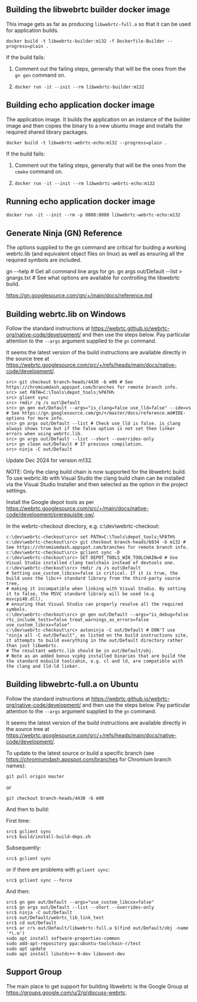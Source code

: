 ## Building the libwebrtc builder docker image

This image gets as far as producing `libwebrtc-full.a` so that it can be used for application builds.

`docker build -t libwebrtc-builder:m132 -f Dockerfile-Builder --progress=plain .`

If the build fails:

1. Comment out the failing steps, generally that will be the ones from the `gn gen` command on.

2. `docker run -it --init --rm libwebrtc-builder:m132`

## Building echo application docker image

The application image. It builds the application on an instance of the builder image and then copies the binary to a new ubuntu image and installs the required shared library packages.

`docker build -t libwebrtc-webrtc-echo:m132 --progress=plain .`

If the build fails:

1. Comment out the failing steps, generally that will be the ones from the `cmake` command on.

2. `docker run -it --init --rm libwebrtc-webrtc-echo:m132`

## Running echo application docker image

`docker run -it --init --rm -p 8080:8080 libwebrtc-webrtc-echo:m132`

## Generate Ninja (GN) Reference

The options supplied to the gn command are critical for buiding a working webrtc.lib (and equivalent object files on linux) as well as ensuring all the required symbols are included.

gn --help # Get all command line args for gn.
gn args out/Default --list > gnargs.txt # See what options are available for controlling the libwebrtc build.

https://gn.googlesource.com/gn/+/main/docs/reference.md

## Building webrtc.lib on Windows

Follow the standard instructions at https://webrtc.github.io/webrtc-org/native-code/development/ and then use the steps below. Pay particular attention to the `--args` argument supplied to the `gn` command.

It seems the latest version of the build instructions are available directly in the source tree at https://webrtc.googlesource.com/src/+/refs/heads/main/docs/native-code/development/.

````
src> git checkout branch-heads/4430 -b m90 # See https://chromiumdash.appspot.com/branches for remote branch info.
src> set PATH=C:\Tools\depot_tools;%PATH%
src> glient sync
src> rmdir /q /s out\Default
src> gn gen out/Default --args="is_clang=false use_lld=false" --ide=vs # See https://gn.googlesource.com/gn/+/master/docs/reference.md#IDE-options for more info.
src> gn args out/Default --list # Check use_lld is false. is_clang always shows true but if the false option is not set then linker errors when using webrtc.lib.
src> gn args out/Default --list --short --overrides-only
src> gn clean out/Default # If previous compilation.
src> ninja -C out/Default
````

Update Dec 2024 for version m132.

NOTE: Only the clang build chain is now supported for the libwebrtc build. To use webrtc.lib with Visual Studio the clang build chain can be installed via the Visual Studio Installer and then selected as the option in the project settings.

Install the Google depot tools as per https://webrtc.googlesource.com/src/+/main/docs/native-code/development/prerequisite-sw/.

In the webrtc-checkout directory, e.g. c:\dev\webrtc-checkout:

````
c:\dev\webrtc-checkout\src> set PATH=C:\Tools\depot_tools;%PATH%
c:\dev\webrtc-checkout\src> git checkout branch-heads/6834 -b m132 # See https://chromiumdash.appspot.com/branches for remote branch info.
c:\dev\webrtc-checkout\src> gclient sync -D
c:\dev\webrtc-checkout\src> SET DEPOT_TOOLS_WIN_TOOLCHAIN=0 # Use Visual Studio installed clang toolchain instead of devtools one.
c:\dev\webrtc-checkout\src> rmdir /q /s out\Default
# Setting use_custom_libcxx=false is critical. If it is true, the build uses the libc++ standard library from the third-party source tree, 
# making it incompatible when linking with Visual Studio. By setting it to false, the MSVC standard library will be used (e.g msvcp140.dll), 
# ensuring that Visual Studio can properly resolve all the required symbols.
c:\dev\webrtc-checkout\src> gn gen out/Default --args="is_debug=false rtc_include_tests=false treat_warnings_as_errors=false use_custom_libcxx=false"
c:\dev\webrtc-checkout\src> autoninja -C out/Default # DON'T use "ninja all -C out/Default", as listed on the build instructions site, it attempts to build everything in the out/Default directory rather than just libwebrtc.
# The resultant webrtc.lib should be in out/Default/obj.
# Note as an added bonus vcpkg installed binaries that are build the the standard msbuild toolcahin, e.g. cl and ld, are compatible with the clang and lld-ld linker.
````

## Building libwebrtc-full.a on Ubuntu

Follow the standard instructions at https://webrtc.github.io/webrtc-org/native-code/development/ and then use the steps below. Pay particular attention to the `--args` argument supplied to the `gn` command.

It seems the latest version of the build instructions are available directly in the source tree at https://webrtc.googlesource.com/src/+/refs/heads/main/docs/native-code/development/.

To update to the latest source or build a specific branch (see https://chromiumdash.appspot.com/branches for Chromium branch names):

````
git pull origin master
````
or
````
git checkout branch-heads/4430 -b m90
````

And then to build:

First time:

````
src$ gclient sync
src$ build/install-build-deps.sh
````

Subsequently:

````
src$ gclient sync
````

or if there are problems with `gclient sync`:

````
src$ gclient sync --force 
````

And then:

````
src$ gn gen out/Default --args="use_custom_libcxx=false"
src$ gn args out/Default --list --short --overrides-only
src$ ninja -C out/Default
src$ out/Default/webrtc_lib_link_test
src$ cd out/Default
src$ ar crs out/Default/libwebrtc-full.a $(find out/Default/obj -name '*\.o')
sudo apt install software-properties-common
sudo add-apt-repository ppa:ubuntu-toolchain-r/test
sudo apt update
sudo apt install libstdc++-9-dev libevent-dev
````

## Support Group

The main place to get support for building libwebrtc is the Google Group at https://groups.google.com/u/2/g/discuss-webrtc.
